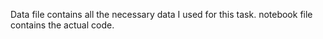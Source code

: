 Data file contains all the necessary data I used for this task.
notebook file contains the actual code. 

